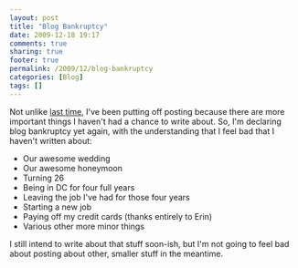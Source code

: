 ```yaml
---
layout: post
title: "Blog Bankruptcy"
date: 2009-12-18 19:17
comments: true
sharing: true
footer: true
permalink: /2009/12/blog-bankruptcy
categories: [Blog]
tags: []
---
```

Not unlike [last time](/2008/09/reboot), I've been putting off posting because there are more important things I haven't had a chance to write about. So, I'm declaring blog bankruptcy yet again, with the understanding that I feel bad that I haven't written about:

* Our awesome wedding
* Our awesome honeymoon
* Turning 26
* Being in DC for four full years
* Leaving the job I've had for those four years
* Starting a new job
* Paying off my credit cards (thanks entirely to Erin)
* Various other more minor things

I still intend to write about that stuff soon-ish, but I'm not going to feel bad about posting about other, smaller stuff in the meantime.
